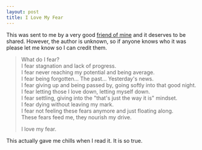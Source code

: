 ```yaml
---
layout: post
title: I Love My Fear
---
```

This was sent to me by a very good [friend of mine](http://linkedin.com/in/rachelleboff) and it deserves to be shared. However, the author is unknown, so if anyone knows who it was please let me know so I can credit them.

> What do I fear?  
> I fear stagnation and lack of progress.  
> I fear never reaching my potential and being average.  
> I fear being forgotten... The past... Yesterday's news.  
> I fear giving up and being passed by, going softly into that good night.  
> I fear letting those I love down, letting myself down.  
> I fear settling, giving into the "that's just the way it is" mindset.  
> I fear dying without leaving my mark.  
> I fear not feeling these fears anymore and just floating along.  
> These fears feed me, they nourish my drive.
> 
> I love my fear.

This actually gave me chills when I read it. It is so true.